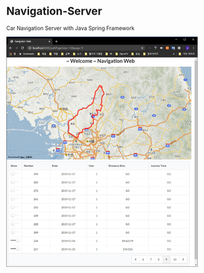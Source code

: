 # Navigation-Server
Car Navigation Server with Java Spring Framework


![](https://github.com/jjuiddong/Navigation-Server/blob/master/Doc/naviweb.jpg?raw=true)
